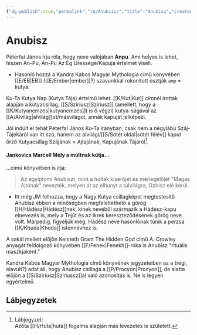 ```yaml
---
{"dg-publish":true,"permalink":"/A/Anubisz/","title":"Anubisz","created":"2023-12-04T07:35","updated":"2024-02-01T11:06"}
---
```



# Anubisz

Péterfai János írja róla, hogy neve valójában **Anpu**. Ami helyes is lehet, hiszen An-Pu, Án-Pu Az Ég Üressége/Kapuja értelmet viseli.  
- Hasonló hozzá a Kandra Kabos Magyar Mythologia című könyvében [[E/EB\|EB]] ([[E/Ember\|ember]]?) szavunkkal rokonított osztják `amp` = kutya.  

Ku-Ta Kutya Nap (Kutya Tája) értelmű lehet. [[K/Kut\|Kut]] címnél írottak alapján a kutyacsillag, [[S/Szíriusz\|Szíriusz]] (amellett, hogy a [[K/Kutyanemzés\|kutyanemzés]]t is ő végzi) kutya-ságával az [[A/Alvilág\|alvilág]]ot/másvilágot, annak kapuját jelképezi.  

Jól indult el tehát Péterfai János Ku-Ta irányban, csak nem a négylábú Száj-Tájékáról van itt szó, hanem az alvilági/[[S/Sötét oldal\|sötét félév]] kaput őrző Kutyacsillag Szájának = Ajtajának, Kapujának Tájáról[^1].  

#### Jankovics Marcell Mély a múltnak kútja...  

...című könyvében is írja:  
> Az egyiptomi Anubiszt, mint a holtak kísérőjét és mérlegelőjét "Magas Ajtónak" nevezték, melyen át az elhunyt a túlvilágra, Ozirisz elé kerül.  
- Itt még JM felhozza, hogy a Nagy Kutya csillagképet megtestesítő Anubisz ebben a minőségben megfeleltethető a görög [[H/Hádész\|Hádész]]nek, kinek nevéből származik a Hádész-kapu elnevezés is, mely a Tejút és az Ikrek kereszteződésének görög neve volt. Márpedig, figyeljük meg, Hádész neve hasonlónak tűnik a perzsa [[K/Khuda\|Khoda]] istennévhez is.  

A sakál mellett előjön Kenneth Grant The Hidden God című A. Crowley anyagát feldolgozó könyvében [[F/Fenek\|Fenekh]]-róka is Anubisz "rituális maszkjaként."  

Kandra Kabos Magyar Mythologia című könyvének jegyzeteiben az a (régi, elavult?) adat áll, hogy Anubisz csillaga a [[P/Procyon\|Procyon]], de alatta előjön a [[S/Szíriusz\|Szíriussz]]al való azonosítás is. Ne is legyen egyértelmű.  

## Lábjegyzetek

[^1]: Lábjegyzet:  
Azóta [[H/Huta\|huta]] fogalma alapján más levezetés is született.  